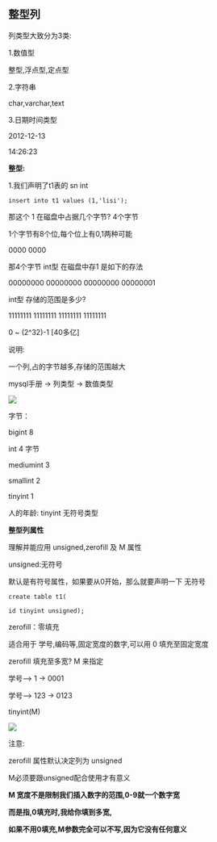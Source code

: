 ## 整型列 ##

列类型大致分为3类:

1.数值型

整型,浮点型,定点型

2.字符串

char,varchar,text

3.日期时间类型

2012-12-13

14:26:23


**整型:**

1.我们声明了t1表的 sn int

    insert into t1 values (1,'lisi');

那这个 1 在磁盘中占据几个字节? 4个字节

1个字节有8个位,每个位上有0,1两种可能

0000 0000

那4个字节 int型 在磁盘中存1 是如下的存法

00000000 00000000 00000000 00000001

int型 存储的范围是多少?

11111111 11111111 11111111 11111111

0 ~ (2^32)-1 [40多亿]

说明:

一个列,占的字节越多,存储的范围越大

mysql手册 -> 列类型 -> 数值类型

![](http://i.imgur.com/BEsdYbC.jpg)

字节：

bigint 8

int 4 字节

mediumint 3

smallint 2

tinyint 1

人的年龄: tinyint 无符号类型


**整型列属性**

理解并能应用 unsigned,zerofill 及 M 属性


unsigned:无符号

默认是有符号属性，如果要从0开始，那么就要声明一下 无符号

    create table t1(
    
    id tinyint unsigned);

zerofill：零填充

适合用于 学号,编码等,固定宽度的数字,可以用 0 填充至固定宽度

zerofill 填充至多宽? M 来指定

学号--> 1 -> 0001

学号--> 123 -> 0123


tinyint(M)

![](http://i.imgur.com/CXGVjnm.jpg)


注意:

zerofill 属性默认决定列为 unsigned

M必须要跟unsigned配合使用才有意义

**M 宽度不是限制我们插入数字的范围,0-9就一个数字宽**

**而是指,0填充时,我给你填到多宽,**

**如果不用0填充,M参数完全可以不写,因为它没有任何意义**






